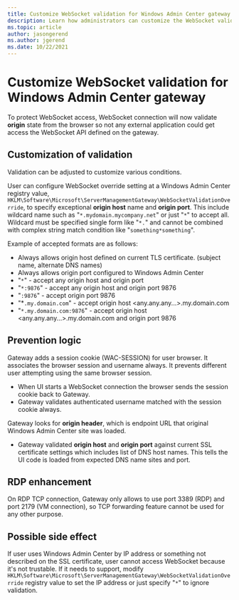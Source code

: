 ```yaml
---
title: Customize WebSocket validation for Windows Admin Center gateway
description: Learn how administrators can customize the WebSocket validation for their Windows Admin Center (Project Honolulu) instance. 
ms.topic: article
author: jasongerend
ms.author: jgerend
ms.date: 10/22/2021
---
```


# Customize WebSocket validation for Windows Admin Center gateway

To protect WebSocket access, WebSocket connection will now validate **origin** state from the browser so not any external application could get access the WebSocket API defined on the gateway.

## Customization of validation

Validation can be adjusted to customize various conditions.

User can configure WebSocket override setting at a Windows Admin Center registry value, `HKLM\Software\Microsoft\ServerManagementGateway\WebSocketValidationOverride`, to specify exceptional **origin host** name and **origin port**. This include wildcard name such as "`*.mydomain.mycompany.net`" or just "`*`" to accept all. Wildcard must be specified single form like "`*.`" and cannot be combined with complex string match condition like "`something*something`". 

Example of accepted formats are as follows:
- Always allows origin host defined on current TLS certificate. (subject name, alternate DNS names)
- Always allows origin port configured to Windows Admin Center
- "`*`" - accept any origin host and origin port
- "`*:9876`" - accept any origin host and origin port 9876
- "`:9876`" - accept origin port 9876
- "*`.my.domain.com`" - accept origin host <any.any.any...>.my.domain.com
- "`*.my.domain.com:9876`" - accept origin host <any.any.any...>.my.domain.com and origin port 9876

## Prevention logic

Gateway adds a session cookie (WAC-SESSION) for user browser. It associates the browser session and username always. It prevents different user attempting using the same browser session.
- When UI starts a WebSocket connection the browser sends the session cookie back to Gateway.
- Gateway validates authenticated username matched with the session cookie always.

Gateway looks for **origin header**, which is endpoint URL that original Windows Admin Center site was loaded.
- Gateway validated **origin host** and **origin port** against current SSL certificate settings which includes list of DNS host names. This tells the UI code is loaded from expected DNS name sites and port.

## RDP enhancement

On RDP TCP connection, Gateway only allows to use port 3389 (RDP) and port 2179 (VM connection), so TCP forwarding feature cannot be used for any other purpose.

## Possible side effect

If user uses Windows Admin Center by IP address or something not described on the SSL certificate, user cannot access WebSocket because it's not trustable. If it needs to support, modify `HKLM\Software\Microsoft\ServerManagementGateway\WebSocketValidationOverride` registry value to set the IP address or just specify "`*`" to ignore validation.
